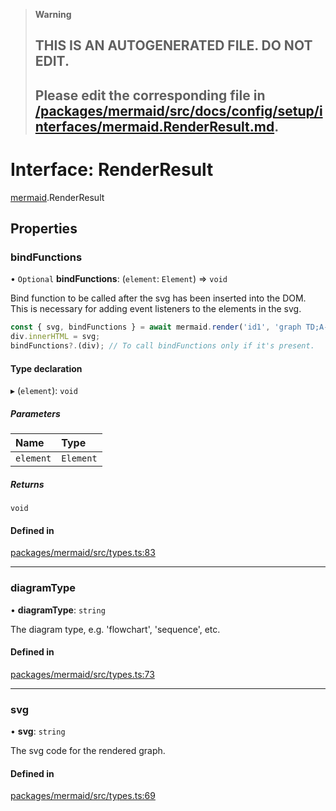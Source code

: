 > **Warning**
>
> ## THIS IS AN AUTOGENERATED FILE. DO NOT EDIT.
>
> ## Please edit the corresponding file in [/packages/mermaid/src/docs/config/setup/interfaces/mermaid.RenderResult.md](../../../../packages/mermaid/src/docs/config/setup/interfaces/mermaid.RenderResult.md).

# Interface: RenderResult

[mermaid](../modules/mermaid.md).RenderResult

## Properties

### bindFunctions

• `Optional` **bindFunctions**: (`element`: `Element`) => `void`

Bind function to be called after the svg has been inserted into the DOM.
This is necessary for adding event listeners to the elements in the svg.

```js
const { svg, bindFunctions } = await mermaid.render('id1', 'graph TD;A-->B');
div.innerHTML = svg;
bindFunctions?.(div); // To call bindFunctions only if it's present.
```

#### Type declaration

▸ (`element`): `void`

##### Parameters

| Name      | Type      |
| :-------- | :-------- |
| `element` | `Element` |

##### Returns

`void`

#### Defined in

[packages/mermaid/src/types.ts:83](https://github.com/mermaid-js/mermaid/blob/master/packages/mermaid/src/types.ts#L83)

---

### diagramType

• **diagramType**: `string`

The diagram type, e.g. 'flowchart', 'sequence', etc.

#### Defined in

[packages/mermaid/src/types.ts:73](https://github.com/mermaid-js/mermaid/blob/master/packages/mermaid/src/types.ts#L73)

---

### svg

• **svg**: `string`

The svg code for the rendered graph.

#### Defined in

[packages/mermaid/src/types.ts:69](https://github.com/mermaid-js/mermaid/blob/master/packages/mermaid/src/types.ts#L69)
